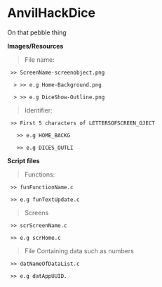 # AnvilHackDice
On that pebble thing

**Images/Resources**

  > File name:
  
     >> ScreenName-screenobject.png
    
      > >> e.g Home-Background.png
      
      > >> e.g DiceShow-Outline.png
      
  > Identifier:
  
     >> First 5 characters of LETTERSOFSCREEN_OJECT
    
       >> e.g HOME_BACKG
    
       >> e.g DICES_OUTLI
      
 **Script files**

  > Functions:

     >> funFunctionName.c
    
     >> e.g funTextUpdate.c
  
  > Screens
  
     >> scrScreenName.c
    
     >> e.g scrHome.c
    
  > File Containing data such as numbers
  
     >> datNameOfDataList.c
    
     >> e.g datAppUUID.
   
